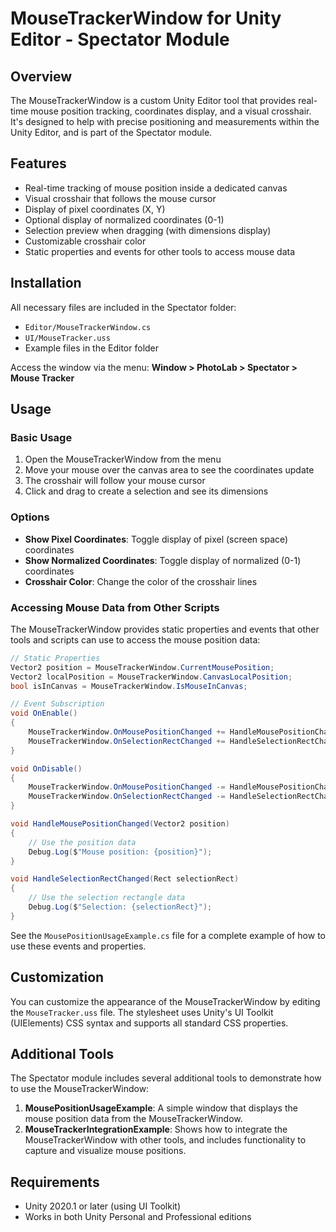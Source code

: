 # MouseTrackerWindow for Unity Editor - Spectator Module

## Overview

The MouseTrackerWindow is a custom Unity Editor tool that provides real-time mouse position tracking, coordinates display, and a visual crosshair. It's designed to help with precise positioning and measurements within the Unity Editor, and is part of the Spectator module.

## Features

- Real-time tracking of mouse position inside a dedicated canvas
- Visual crosshair that follows the mouse cursor
- Display of pixel coordinates (X, Y)
- Optional display of normalized coordinates (0-1)
- Selection preview when dragging (with dimensions display)
- Customizable crosshair color
- Static properties and events for other tools to access mouse data

## Installation

All necessary files are included in the Spectator folder:
- `Editor/MouseTrackerWindow.cs`
- `UI/MouseTracker.uss`
- Example files in the Editor folder

Access the window via the menu: **Window > PhotoLab > Spectator > Mouse Tracker**

## Usage

### Basic Usage

1. Open the MouseTrackerWindow from the menu
2. Move your mouse over the canvas area to see the coordinates update
3. The crosshair will follow your mouse cursor
4. Click and drag to create a selection and see its dimensions

### Options

- **Show Pixel Coordinates**: Toggle display of pixel (screen space) coordinates
- **Show Normalized Coordinates**: Toggle display of normalized (0-1) coordinates
- **Crosshair Color**: Change the color of the crosshair lines

### Accessing Mouse Data from Other Scripts

The MouseTrackerWindow provides static properties and events that other tools and scripts can use to access the mouse position data:

```csharp
// Static Properties
Vector2 position = MouseTrackerWindow.CurrentMousePosition;
Vector2 localPosition = MouseTrackerWindow.CanvasLocalPosition;
bool isInCanvas = MouseTrackerWindow.IsMouseInCanvas;

// Event Subscription
void OnEnable()
{
    MouseTrackerWindow.OnMousePositionChanged += HandleMousePositionChanged;
    MouseTrackerWindow.OnSelectionRectChanged += HandleSelectionRectChanged;
}

void OnDisable()
{
    MouseTrackerWindow.OnMousePositionChanged -= HandleMousePositionChanged;
    MouseTrackerWindow.OnSelectionRectChanged -= HandleSelectionRectChanged;
}

void HandleMousePositionChanged(Vector2 position)
{
    // Use the position data
    Debug.Log($"Mouse position: {position}");
}

void HandleSelectionRectChanged(Rect selectionRect)
{
    // Use the selection rectangle data
    Debug.Log($"Selection: {selectionRect}");
}
```

See the `MousePositionUsageExample.cs` file for a complete example of how to use these events and properties.

## Customization

You can customize the appearance of the MouseTrackerWindow by editing the `MouseTracker.uss` file. The stylesheet uses Unity's UI Toolkit (UIElements) CSS syntax and supports all standard CSS properties.

## Additional Tools

The Spectator module includes several additional tools to demonstrate how to use the MouseTrackerWindow:

1. **MousePositionUsageExample**: A simple window that displays the mouse position data from the MouseTrackerWindow.
2. **MouseTrackerIntegrationExample**: Shows how to integrate the MouseTrackerWindow with other tools, and includes functionality to capture and visualize mouse positions.

## Requirements

- Unity 2020.1 or later (using UI Toolkit)
- Works in both Unity Personal and Professional editions 